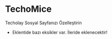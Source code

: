 # TechoMice
Techolay Sosyal Sayfanızı Özelleştirin
- Eklentide bazı eksikler var. İleride eklenecektir!
